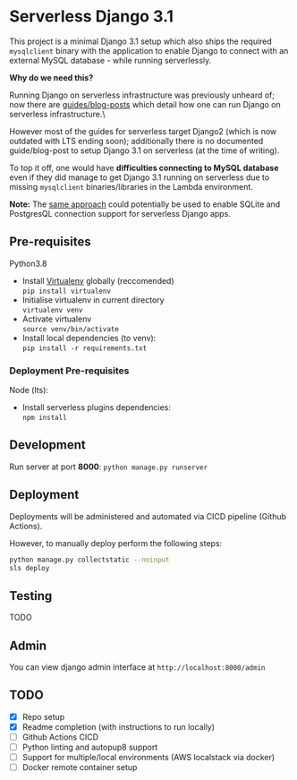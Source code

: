 # Serverless Django 3.1

This project is a minimal Django 3.1 setup which also ships the required `mysqlclient` binary with the application to enable Django to connect with an external MySQL database - while running serverlessly.

**Why do we need this?**

Running Django on serverless infrastructure was previously unheard of; now there are [guides/blog-posts](https://www.serverless.com/blog/django-serverless-framework-a-match-made-in-heaven) which detail how one can run Django on serverless infrastructure.\

However most of the guides for serverless target Django2 (which is now outdated with LTS ending soon); additionally there is no documented guide/blog-post to setup Django 3.1 on serverless (at the time of writing).

To top it off, one would have **difficulties connecting to MySQL database** even if they did manage to get Django 3.1 running on  serverless due to missing `mysqlclient` binaries/libraries in the Lambda environment.

**Note:** The [same approach](./serverless.yml#L12-L19) could potentially be used to enable SQLite and PostgresQL connection support for serverless Django apps.

## Pre-requisites

Python3.8

- Install [Virtualenv](https://docs.python.org/3/library/venv.html) globally (reccomended)\
  `pip install virtualenv`
- Initialise virtualenv in current directory\
  `virtualenv venv`
- Activate virtualenv\
  `source venv/bin/activate`
- Install local dependencies (to venv):\
  `pip install -r requirements.txt`

### Deployment Pre-requisites

Node (lts):

- Install serverless plugins dependencies:\
  `npm install`

## Development

Run server at port **8000**: `python manage.py runserver`

## Deployment

Deployments will be administered and automated via CICD pipeline (Github Actions).

However, to manually deploy perform the following steps:

```sh
python manage.py collectstatic --noinput
sls deploy
```

## Testing

TODO

## Admin

You can view django admin interface at `http://localhost:8000/admin`

## TODO

- [x] Repo setup
- [x] Readme completion (with instructions to run locally)
- [ ] Github Actions CICD
- [ ] Python linting and autopup8 support
- [ ] Support for multiple/local environments (AWS localstack via docker)
- [ ] Docker remote container setup
